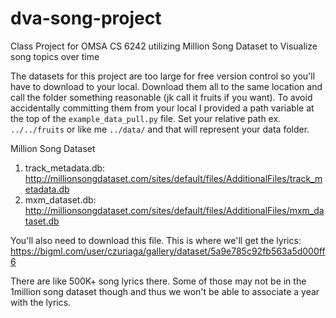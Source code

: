 # dva-song-project
Class Project for OMSA CS 6242 utilizing Million Song Dataset to Visualize song topics over time

The datasets for this project are too large for free version control so you'll have to download to your local. Download them all to the same location and call the folder something reasonable (jk call it fruits if you want). To avoid accidentally committing them from your local I provided a path variable at the top of the `example_data_pull.py` file. Set your relative path ex. `../../fruits` or like me `../data/` and that will represent your data folder.

Million Song Dataset
1. track_metadata.db: http://millionsongdataset.com/sites/default/files/AdditionalFiles/track_metadata.db
2. mxm_dataset.db: http://millionsongdataset.com/sites/default/files/AdditionalFiles/mxm_dataset.db

You'll also need to download this file. This is where we'll get the lyrics:
https://bigml.com/user/czuriaga/gallery/dataset/5a9e785c92fb563a5d000ff6

There are like 500K+ song lyrics there. Some of those may not be in the 1million song dataset though and thus we won't be able to associate a year with the lyrics. 
